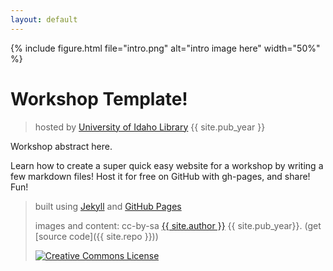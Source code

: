 ```yaml
---
layout: default
---
```


{% include figure.html file="intro.png" alt="intro image here" width="50%" %}

# Workshop Template!

> hosted by [University of Idaho Library](http://www.lib.uidaho.edu/) {{ site.pub_year }}

Workshop abstract here.

Learn how to create a super quick easy website for a workshop by writing a few markdown files! 
Host it for free on GitHub with gh-pages, and share!
Fun!

> built using [Jekyll](https://jekyllrb.com/) and [GitHub Pages](https://pages.github.com/)
>
> images and content: cc-by-sa <a href="https://github.com/{{ site.github_username }}">{{ site.author }}</a> {{ site.pub_year}}. (get [source code]({{ site.repo }}))
>
> <a href="http://creativecommons.org/licenses/by-sa/4.0/" rel="license"><img style="border-width: 0;" src="https://i.creativecommons.org/l/by-sa/4.0/88x31.png" alt="Creative Commons License" /></a>
